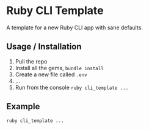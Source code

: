 # Ruby CLI Template

A template for a new Ruby CLI app with sane defaults.

## Usage / Installation

1. Pull the repo
1. Install all the gems, `bundle install`
1. Create a new file called `.env`
1. ...
1. Run from the console `ruby cli_template ...`

## Example

`ruby cli_template ...`
